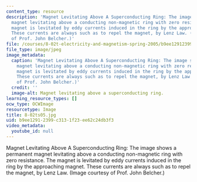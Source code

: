 ```yaml
---
content_type: resource
description: 'Magnet Levitating Above A Superconducting Ring: The image shows a permanent
  magnet levitating above a conducting non-magnetic ring with zero resistance. The
  magnet is levitated by eddy currents induced in the ring by the approaching magnet.
  These currents are always such as to repel the magnet, by Lenz Law. (Image courtesy
  of Prof. John Belcher.)'
file: /courses/8-02t-electricity-and-magnetism-spring-2005/b9ee12912399c3131f23ee62c24db3f3_8-02ts05.jpg
file_type: image/jpeg
image_metadata:
  caption: 'Magnet Levitating Above A Superconducting Ring: The image shows a permanent
    magnet levitating above a conducting non-magnetic ring with zero resistance. The
    magnet is levitated by eddy currents induced in the ring by the approaching magnet.
    These currents are always such as to repel the magnet, by Lenz Law. (Image courtesy
    of Prof. John Belcher.)'
  credit: ''
  image-alt: Magnet levitating above a superconducting ring.
learning_resource_types: []
ocw_type: OCWImage
resourcetype: Image
title: 8-02ts05.jpg
uid: b9ee1291-2399-c313-1f23-ee62c24db3f3
video_metadata:
  youtube_id: null
---
```

Magnet Levitating Above A Superconducting Ring: The image shows a permanent magnet levitating above a conducting non-magnetic ring with zero resistance. The magnet is levitated by eddy currents induced in the ring by the approaching magnet. These currents are always such as to repel the magnet, by Lenz Law. (Image courtesy of Prof. John Belcher.)

